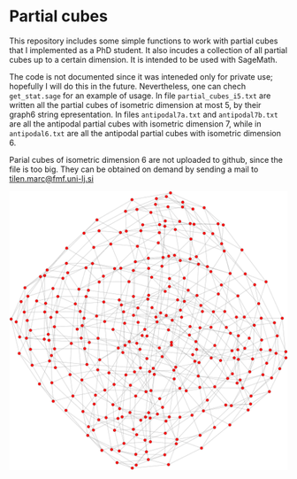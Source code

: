 # Partial cubes
This repository includes some simple functions to work with partial cubes that I implemented as a PhD student. It also incudes a collection of all partial cubes up to a certain dimension. It is intended to be used with SageMath.

The code is not documented since it was inteneded only for private use; hopefully I will do this in the future.
Nevertheless, one can chech `get_stat.sage` for an example of usage. In file `partial_cubes_i5.txt` are written
all the partial cubes of isometric dimension at most 5, by their graph6 string epresentation. In files `antipodal7a.txt` and `antipodal7b.txt` are all the antipodal partial cubes with isometric dimension 7, while in `antipodal6.txt` are all the antipodal partial cubes with isometric dimension 6.

Parial cubes of isometric dimension 6 are not uploaded to github, since the file is too big. They can be obtained on demand by sending a mail to tilen.marc@fmf.uni-lj.si

![A partial cube](tracy_hall_graph.png)
